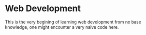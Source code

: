 # Web Development
This is the very begining of learning web development from no base knowledge, one might encounter a very naive code here.
